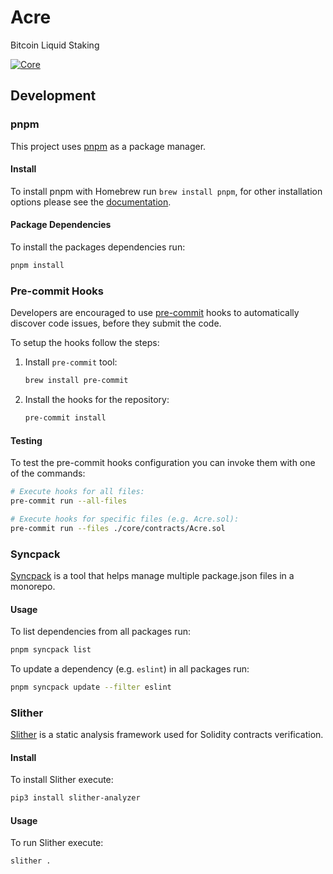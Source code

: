 # Acre

Bitcoin Liquid Staking

[![Core](https://github.com/thesis/acre/actions/workflows/core.yaml/badge.svg?branch=main&event=push)](https://github.com/thesis/acre/actions/workflows/core.yaml)

## Development

### pnpm

This project uses [pnpm](https://pnpm.io/) as a package manager.

#### Install

To install pnpm with Homebrew run `brew install pnpm`, for other installation options
please see the [documentation](https://pnpm.io/installation).

#### Package Dependencies

To install the packages dependencies run:
```sh
pnpm install
```

### Pre-commit Hooks

Developers are encouraged to use [pre-commit](https://pre-commit.com/) hooks to
automatically discover code issues, before they submit the code.

To setup the hooks follow the steps:

1. Install `pre-commit` tool:
    ```sh
    brew install pre-commit
    ```

2. Install the hooks for the repository:
    ```sh
    pre-commit install
    ```

#### Testing

To test the pre-commit hooks configuration you can invoke them with one of the
commands:
```sh
# Execute hooks for all files:
pre-commit run --all-files

# Execute hooks for specific files (e.g. Acre.sol):
pre-commit run --files ./core/contracts/Acre.sol
```

### Syncpack

[Syncpack](https://jamiemason.github.io/syncpack/) is a tool that helps manage
multiple package.json files in a monorepo.


#### Usage

To list dependencies from all packages run:
```sh
pnpm syncpack list
``` 

To update a dependency (e.g. `eslint`) in all packages run:
```sh
pnpm syncpack update --filter eslint
```

### Slither

[Slither](https://github.com/crytic/slither) is a static analysis framework used
for Solidity contracts verification.

#### Install

To install Slither execute:

```sh
pip3 install slither-analyzer
```

#### Usage

To run Slither execute:

```sh
slither .
```
